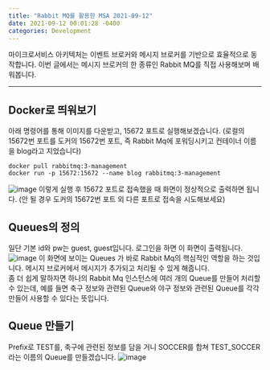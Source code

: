 ```yaml
---
title: "Rabbit MQ를 활용한 MSA 2021-09-12"
date: 2021-09-12 00:01:28 -0400
categories: Development
---
```


마이크로서비스 아키텍처는 이벤트 브로커와 메시지 브로커를 기반으로 효율적으로 동작합니다. 이번 글에서는 메시지 브로커의 한 종류인 Rabbit MQ를 직접 사용해보며 배워봅니다.
<hr>

## Docker로 띄워보기
아래 명령어를 통해 이미지를 다운받고, 15672 포트로 실행해보겠습니다. (로컬의 15672번 포트를 도커의 15672번 포트, 즉 Rabbit Mq에 포워딩시키고 컨테이너 이름을 blog라고 지었습니다)
```
docker pull rabbitmq:3-management
docker run -p 15672:15672 --name blog rabbitmq:3-management
```
![image](https://user-images.githubusercontent.com/52072077/134161866-69247607-97d5-42d0-b7ef-9a001127fa8f.png)
이렇게 실행 후 15672 포트로 접속했을 때 화면이 정상적으로 출력하면 됩니다. (안 될 경우 도커의 15672번 포트 외 다른 포트로 접속을 시도해보세요)
<br>

## Queues의 정의
일단 기본 id와 pw는 guest, guest입니다. 로그인을 하면 이 화면이 출력됩니다. 
![image](https://user-images.githubusercontent.com/52072077/134162620-c737d197-92c0-487e-9e9f-43bc51287238.png)
이 화면에 보이는 Queues 가 바로 Rabbit Mq의 핵심적인 역할을 하는 것입니다. 메시지 브로커에서 메시지가 추가되고 처리될 수 있게 해줍니다.
<br>
좀 더 쉽게 말하자면 하나의 Rabbit Mq 인스턴스에 여러 개의 Queue를 만들어 처리할 수 있는데, 예를 들면 축구 정보와 관련된 Queue와 야구 정보와 관련된 Queue를 각각 만들어 사용할 수 있다는 뜻입니다.

## Queue 만들기
Prefix로 TEST를, 축구에 관련된 정보를 담을 거니 SOCCER를 합쳐 TEST_SOCCER라는 이름의 Queue를 만들겠습니다.
![image](https://user-images.githubusercontent.com/52072077/134164866-ef628606-31df-4c12-b9da-3f26c693dd8f.png)
